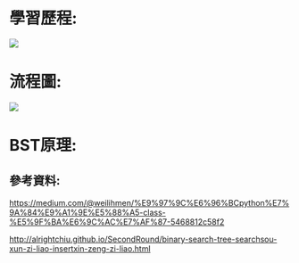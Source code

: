 # 學習歷程:

![](https://algorithmsandme.com/wp-content/uploads/2018/05/mirror-binary-search-tree.png)

# 流程圖:

![](https://github.com/linseanwin/learning-note/blob/master/images/S__57090050.jpg)

# BST原理:

## 參考資料:

https://medium.com/@weilihmen/%E9%97%9C%E6%96%BCpython%E7%9A%84%E9%A1%9E%E5%88%A5-class-%E5%9F%BA%E6%9C%AC%E7%AF%87-5468812c58f2

http://alrightchiu.github.io/SecondRound/binary-search-tree-searchsou-xun-zi-liao-insertxin-zeng-zi-liao.html
